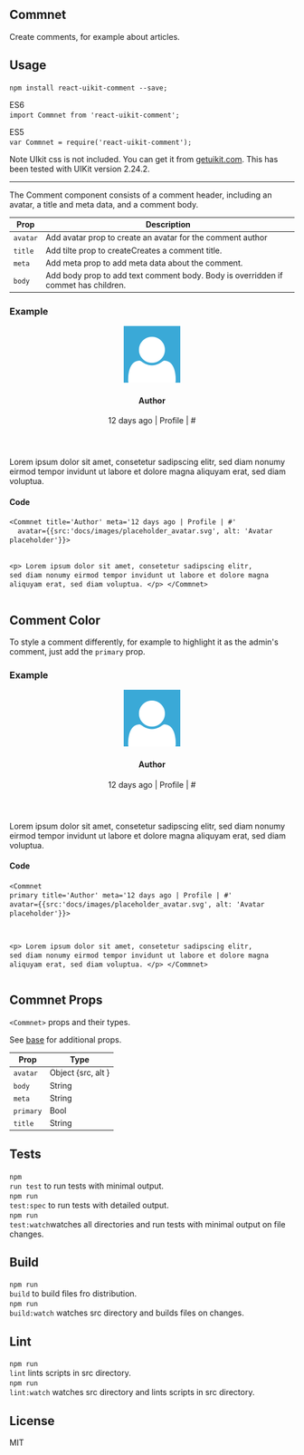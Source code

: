 <div><link rel="stylesheet" href="https://cdnjs.cloudflare.com/ajax/libs/uikit/2.24.2/css/uikit.almost-flat.min.css"/><section><h1>Commnet</h1><p class="uk-article-lead">Create comments, for example about articles.</p></section><section><h2>Usage</h2><p><code>npm install react-uikit-comment --save;</code></p><p>ES6 <br/><code>import Commnet from &#x27;react-uikit-comment&#x27;;</code><br/></p><p>ES5 <br/><code>var Commnet = require(&#x27;react-uikit-comment&#x27;);</code></p><p><span class="uk-badge  uk-badge-danger">Note</span>  UIkit css is not included. You can get it from <a href="http://getuikit.com/">getuikit.com</a>. This has been tested with UIKit version 2.24.2.</p><hr class="uk-article-divider"/><p>The Comment component consists of a comment header, including an avatar, a title and meta data, and a comment body.</p><table class="uk-table"><thead><tr><th class="uk-text-left">Prop</th><th class="uk-text-left">Description</th></tr></thead><tbody><tr><td class="uk-text-left"><code>avatar</code></td><td class="uk-text-left">Add avatar prop to create an avatar for the comment author</td></tr><tr><td class="uk-text-left"><code>title</code></td><td class="uk-text-left">Add tilte prop to createCreates a comment title.</td></tr><tr><td class="uk-text-left"><code>meta</code></td><td class="uk-text-left">Add meta prop to add meta data about the comment.</td></tr><tr><td class="uk-text-left"><code>body</code></td><td class="uk-text-left">Add body prop to add text comment body. Body is overridden if commet has children.</td></tr></tbody></table><h3 class="example">Example</h3><article title="Author" class="uk-comment"><header class="uk-comment-header"><img class="uk-comment-avatar" src="docs/images/placeholder_avatar.svg" alt="Avatar placeholder"/><h4 class="uk-comment-title">Author</h4><div class="uk-comment-meta">12 days ago | Profile | #</div></header><div class="uk-comment-body"><p>Lorem ipsum dolor sit amet, consetetur sadipscing elitr, sed diam nonumy eirmod tempor invidunt ut labore et dolore magna aliquyam erat, sed diam voluptua.</p></div></article><h4 class="code">Code</h4><pre class="xml"><code class="xml">&lt;Commnet title=&#x27;Author&#x27; meta=&#x27;12 days ago | Profile | #&#x27;
  avatar={{src:&#x27;docs/images/placeholder_avatar.svg&#x27;, alt: &#x27;Avatar placeholder&#x27;}}&gt;

  &lt;p&gt;
    Lorem ipsum dolor sit amet, consetetur sadipscing elitr, sed diam
    nonumy eirmod tempor invidunt ut labore et dolore magna aliquyam
    erat, sed diam voluptua.
  &lt;/p&gt;
&lt;/Commnet&gt;
</code></pre></section><section><h2>Comment Color</h2><p>To style a comment differently, for example to highlight it as the admin&#x27;s comment, just add the <code>primary</code> prop.</p><h3 class="example">Example</h3><article title="Author" class="uk-comment uk-comment-primary"><header class="uk-comment-header"><img class="uk-comment-avatar" src="docs/images/placeholder_avatar.svg" alt="Avatar placeholder"/><h4 class="uk-comment-title">Author</h4><div class="uk-comment-meta">12 days ago | Profile | #</div></header><div class="uk-comment-body"><p>Lorem ipsum dolor sit amet, consetetur sadipscing elitr, sed diam nonumy eirmod tempor invidunt ut labore et dolore magna aliquyam erat, sed diam voluptua.</p></div></article><h4 class="code">Code</h4><pre class="xml"><code class="xml">&lt;Commnet primary title=&#x27;Author&#x27; meta=&#x27;12 days ago | Profile | #&#x27;
  avatar={{src:&#x27;docs/images/placeholder_avatar.svg&#x27;, alt: &#x27;Avatar placeholder&#x27;}}&gt;

  &lt;p&gt;
    Lorem ipsum dolor sit amet, consetetur sadipscing elitr, sed diam
    nonumy eirmod tempor invidunt ut labore et dolore magna aliquyam
    erat, sed diam voluptua.
  &lt;/p&gt;
&lt;/Commnet&gt;
</code></pre></section><section><h2>Commnet Props</h2><p><code>&lt;Commnet&gt;</code> props and their types.</p><p>See <a href="https://github.com/otissv/react-uikit-base">base</a> for additional props.</p><table class="uk-table"><thead><tr><th class="uk-text-left">Prop</th><th class="uk-text-left">Type</th></tr></thead><tbody><tr><td class="uk-text-left"><code>avatar</code></td><td class="uk-text-left">Object {src, alt }</td></tr><tr><td class="uk-text-left"><code>body</code></td><td class="uk-text-left">String</td></tr><tr><td class="uk-text-left"><code>meta</code></td><td class="uk-text-left">String</td></tr><tr><td class="uk-text-left"><code>primary</code></td><td class="uk-text-left">Bool</td></tr><tr><td class="uk-text-left"><code>title</code></td><td class="uk-text-left">String</td></tr></tbody></table></section><section><h2>Tests</h2><p><code>npm run test</code> to run tests with minimal output.<br/><code>npm run test:spec</code> to run tests with detailed output.<br/><code>npm run test:watch</code>watches all directories and run tests with minimal output on file changes.<br/></p></section><section><h2>Build</h2><p><code>npm run build</code> to build files fro distribution.<br/><code>npm run build:watch</code> watches src directory and builds files on changes.<br/></p></section><section><h2>Lint</h2><p><code>npm run lint</code> lints scripts in src directory.<br/><code>npm run lint:watch</code> watches src directory and lints scripts in src directory.<br/></p></section><section><h2>License</h2><p>MIT</p></section></div>